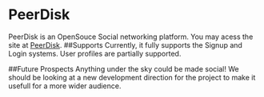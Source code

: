 # PeerDisk
PeerDisk is an OpenSouce Social networking platform.
You may acess the site at [PeerDisk](http://peerdisk.tk).
##Supports
Currently, it fully supports the Signup and Login systems. User profiles are partially supported.

##Future Prospects
Anything under the sky could be made social! We should be looking at a new development direction for the project to make it usefull for a more wider audience.
